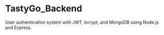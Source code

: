 # TastyGo_Backend
User authentication system with JWT, bcrypt, and MongoDB using Node.js and Express.
